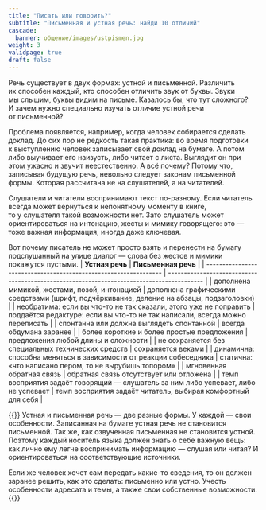 ```yaml
---
title: "Писать или говорить?"
subtitle: "Письменная и устная речь: найди 10 отличий"
cascade:
  banner: общение/images/ustpismen.jpg
weight: 3
validpage: true
draft: false
---
```


Речь существует в&nbsp;двух формах: устной и&nbsp;письменной. Различить их&nbsp;способен каждый, кто способен отличить звук от&nbsp;буквы. Звуки мы&nbsp;слышим, буквы видим на&nbsp;письме. Казалось&nbsp;бы, что тут сложного? И&nbsp;зачем нужно специально изучать отличие устной речи от&nbsp;письменной?

Проблема появляется, например, когда человек собирается сделать доклад. До&nbsp;сих пор не&nbsp;редкость такая практика: во&nbsp;время подготовки к&nbsp;выступлению человек записывает свой доклад на&nbsp;бумаге. А&nbsp;потом либо выучивает его наизусть, либо читает с&nbsp;листа. Выглядит он&nbsp;при этом ужасно и&nbsp;звучит неестественно. А&nbsp;всё почему? Потому что, записывая будущую речь, невольно следует законам письменной формы. Которая рассчитана не&nbsp;на&nbsp;слушателей, а&nbsp;на&nbsp;читателей.

Слушатели и&nbsp;читатели воспринимают текст по-разному. Если читатель всегда может вернуться к&nbsp;непонятному моменту в&nbsp;книге, то&nbsp;у&nbsp;слушателя такой возможности нет. Зато слушатель может ориентироваться на интонацию, жесты и мимику говорящего: это — тоже важная информация, иногда даже ключевая.

Вот почему писатель не может просто взять и перенести на бумагу подслушанный на улице диалог — слова без жестов и мимики покажутся пустыми.
| **Устная речь** | **Письменная речь** |
| ---------------------------------------------------------------- | ----------------------------------------------------------------------------------------- |
| дополнена мимикой, жестами, позой, интонацией | дополнена графическими средствами (шрифт, подчёркивание, деление на абзацы, подзаголовки) |
| необратима: если вы что-то не так сказали, этого уже не поправить | поддаётся редактуре: если вы что-то не так написали, всегда можно переписать |
| спонтанна или должна выглядеть спонтанной | всегда обдумана заранее |
| более короткие и более простые предложения | предложения любой длины и сложности |
| не сохраняется без специальных технических средств | сохраняется веками |
| динамична: способна меняться в зависимости от реакции собеседника | статична: «что написано пером, то не вырубишь топором» |
| мгновенная обратная связь | обратная связь отсутствует или отложена |
| темп восприятия задаёт говорящий — слушатель за ним либо успевает, либо не успевает | темп восприятия задаёт читатель, выбирая комфортный для себя |

{{<block summary>}}
Устная и письменная речь — две разные формы. У каждой — свои особенности. Записанная на бумаге устная речь не становится письменной. Так же, как озвученная письменная не становится устной. Поэтому каждый носитель языка должен знать о себе важную вещь: как лично ему легче воспринимать информацию — слушая или читая? И ориентироваться на соответствующие источники.

Если же человек хочет сам передать какие-то сведения, то он должен заранее решить, как это сделать: письменно или устно. Учесть особенности адресата и темы, а также свои собственные возможности.
{{</block>}}

